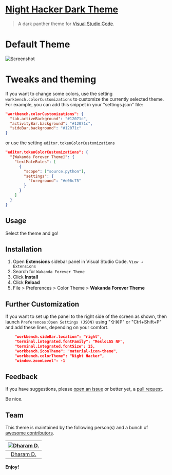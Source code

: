 # [Night Hacker Dark Theme](https://marketplace.visualstudio.com/items?itemName=ddh4r4m.wakanda-forever-theme)

> A dark panther theme for [Visual Studio Code](http://code.visualstudio.com).

# Default Theme
![Screenshot](https://raw.githubusercontent.com/rkstrdee/wakanda-forever-dark-theme/main/screenshots/default_theme.png)

# Tweaks and theming

If you want to change some colors, use the setting `workbench.colorCustomizations` 
to customize the currently selected theme. For example, you can add this snippet in your "settings.json" file:

```json
"workbench.colorCustomizations": {
  "tab.activeBackground": "#12071c",
  "activityBar.background": "#12071c",
  "sideBar.background": "#12071c"
}
```

or use the setting `editor.tokenColorCustomizations`

```json
"editor.tokenColorCustomizations": {
  "[Wakanda Forever Theme]": {
    "textMateRules": [
      {
        "scope": ["source.python"],
        "settings": {
          "foreground": "#e06c75"
        }
      }
    ]
  }
}
```
## Usage

Select the theme and go!

## Installation

1. Open **Extensions** sidebar panel in Visual Studio Code. `View → Extensions`
1. Search for `Wakanda Forever Theme`
1. Click **Install**
1. Click **Reload**
1. File > Preferences > Color Theme > **Wakanda Forever Theme**

## Further Customization
If you want to set up the panel to the right side of the screen as shown,
then launch `Preferences:Open Settings (JSON)` using "⇧⌘P" or "Ctrl+Shift+P" and add these lines, depending on your comfort.
```json
    "workbench.sideBar.location": "right",    
    "terminal.integrated.fontFamily": "MesloLGS NF",
    "terminal.integrated.fontSize": 15,
    "workbench.iconTheme": "material-icon-theme",
    "workbench.colorTheme": "Night Hacker",
    "window.zoomLevel": -1
```

## Feedback

If you have suggestions, please [open an issue](https://github.com/rkstrdee/wakanda-forever-dark-theme/issues) or better yet, a [pull request](https://github.com/rkstrdee/wakanda-forever-dark-theme/pulls).

Be nice.


## Team

This theme is maintained by the following person(s) and a bunch of [awesome contributors](https://github.com/rkstrdee/night-hacker-dark-theme/graphs/contributors).

[![Dharam D.](https://avatars.githubusercontent.com/u/42842402?v=4&s=70)](https://github.com/rkstrdee) |
:---: |
[Dharam D.](https://github.com/rkstrdee) |



**Enjoy!**
